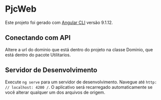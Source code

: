# PjcWeb

Este projeto foi gerado com [Angular CLI](https://github.com/angular/angular-cli) versão 9.1.12.

## Conectando com API
Altere a url do dominio que está dentro do projeto na classe Dominio, que está dentro do pacote Utilitarios.

## Servidor de Desenvolvimento

Execute `ng serve` para um servidor de desenvolvimento. Navegue até `http: // localhost: 4200 /`. O aplicativo será recarregado automaticamente se você alterar qualquer um dos arquivos de origem.
